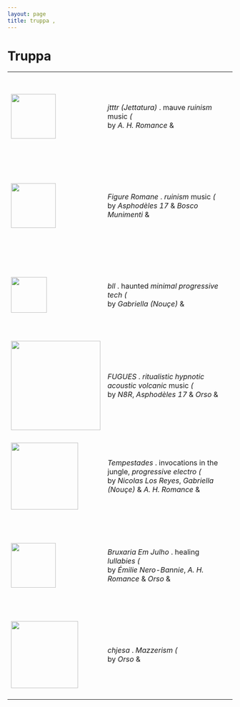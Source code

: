 ```yaml
---
layout: page
title: truppa ,
---
```


# Truppa

<table>
	<tr height=200>
		<td class="left_column">
			 <a class="sidebar-nav-item active" href="/truppa/jettatura/"><img src="https://res.cloudinary.com/dkpneimf7/image/upload/v1678957207/jettatura_exiqa8.png" height=100 /></a>	
		</td>
		<td class="right_column">
			<em>jtttr (Jettatura)</em> . mauve <em>ruinism</em> music <em>(</em> 
			<br />by <em>A. H. Romance</em> &
		</td>
	</tr>
	<tr height=200>
		<td class="left_column">
			 <a class="sidebar-nav-item active" href="/truppa/figureromane/"><img src="https://res.cloudinary.com/dkpneimf7/image/upload/v1750947843/Figure_Romane_-_Noir_uv5lif.png" height=100 /></a>	
		</td>
		<td class="right_column">
			<em>Figure Romane</em> . <em>ruinism</em> music <em>(</em> 
			<br />by <em>Asphodèles 17</em> & <em>Bosco Munimenti</em> &
		</td>
	</tr>
	<tr height=200>
		<td class="left_column">
			<a class="sidebar-nav-item active" href="/truppa/bll/"><img src="https://res.cloudinary.com/dkpneimf7/image/upload/v1678957205/bll_h1pgvt.png" height=80 /></a>
		</td>
		<td class="right_column">
			<em>bll</em> . haunted <em>minimal progressive tech</em> <em>(</em>
			<br />by <em>Gabriella (Nouçe)</em> &
		</td>
	</tr>
	<tr height=200>
		<td class="left_column">
			<a class="sidebar-nav-item active" href="/truppa/fugues/"><img src="https://res.cloudinary.com/dkpneimf7/image/upload/v1687636003/Fugues-Noir_k9kslb.png" height=200 /></a>
		</td>
		<td class="right_column">
			<em>FUGUES</em> . <em>ritualistic hypnotic acoustic volcanic</em> music <em>(</em>
			<br />by <em>N8R</em>, <em>Asphodèles 17</em> & <em>Orso</em> &
		</td>
	</tr>
	<tr height=200>
		<td  class="left_column">
			<a class="sidebar-nav-item active" href="/truppa/tempestades/"><img src="https://res.cloudinary.com/dkpneimf7/image/upload/v1678957207/tempestades_pmiur0.png" height=150 /></a>
		</td>
		<td class="right_column">
			<em>Tempestades</em> . invocations in the jungle, <em>progressive electro</em> <em>(</em>
			<br />by <em>Nicolas Los Reyes</em>, <em>Gabriella (Nouçe)</em> & <em>A. H. Romance</em> &
		</td>
	</tr>
	<tr height=200>
		<td  class="left_column">
			<a class="sidebar-nav-item active" href="/truppa/bruxariaemjulho/"><img src="https://res.cloudinary.com/dkpneimf7/image/upload/v1678957207/bruxariaemjulho_bcmt7t.png" height=100 /></a>
		</td>
		<td class="right_column">
			<em>Bruxaria Em Julho</em> . healing <em>lullabies</em> <em>(</em>
			<br />by <em>Émilie Nero-Bannie</em>, <em>A. H. Romance</em> & <em>Orso</em> &
		</td>
	</tr>
	<tr height=200>
		<td  class="left_column">
			<a class="sidebar-nav-item active" href="/truppa/chjesa/"><img src="https://res.cloudinary.com/dkpneimf7/image/upload/v1678957205/chjesa_awbcui.png" height=150 /></a>
		</td>
		<td class="right_column">
			<em>chjesa</em> . <em>Mazzerism</em> <em>(</em>
			<br />by <em>Orso</em> &
		</td>
	</tr>
</table>